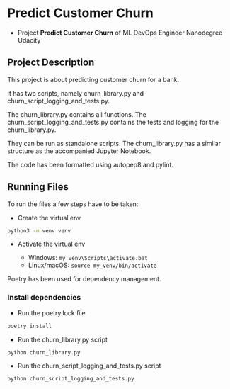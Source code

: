 # Predict Customer Churn

- Project **Predict Customer Churn** of ML DevOps Engineer Nanodegree Udacity

## Project Description
This project is about predicting customer churn for a bank. 

It has two scripts, namely churn_library.py and churn_script_logging_and_tests.py. 

The churn_library.py contains all functions. The churn_script_logging_and_tests.py contains the tests and logging for the churn_library.py. 

They can be run as standalone scripts. The churn_library.py has a similar structure as the accompanied Jupyter Notebook. 

The code has been formatted using autopep8 and pylint.

## Running Files

To run the files a few steps have to be taken:

* Create the virtual env
```bash
python3 -m venv venv
```

* Activate the virtual env

   - Windows: `my_venv\Scripts\activate.bat`
   - Linux/macOS: `source my_venv/bin/activate`

Poetry has been used for dependency management. 

### Install dependencies

* Run the poetry.lock file

```bash
poetry install
```

* Run the churn_library.py script

```bash
python churn_library.py
```

* Run the churn_script_logging_and_tests.py script

```bash
python churn_script_logging_and_tests.py
```
